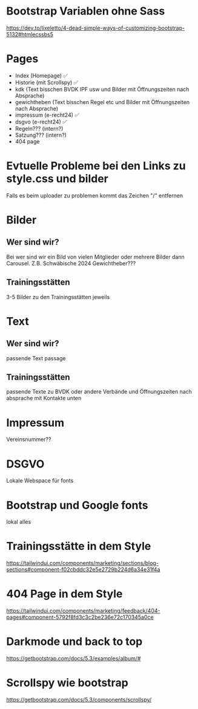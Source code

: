 # Bootstrap Variablen ohne Sass

https://dev.to/lixeletto/4-dead-simple-ways-of-customizing-bootstrap-5132#htmlecssbs5


# Pages

- Index (Homepage) ✅
- Historie (mit Scrollspy) ✅
- kdk (Text bisschen BVDK IPF usw und Bilder mit Öffnungszeiten nach Absprache)
- gewichtheben (Text bisschen Regel etc und Bilder mit Öffnungszeiten nach Absprache)
- impressum (e-recht24) ✅
- dsgvo (e-recht24) ✅
- Regeln??? (intern?)
- Satzung??? (intern?)
- 404 page


# Evtuelle Probleme bei den Links zu style.css und bilder
Falls es beim uploader zu problemen kommt das Zeichen "/" entfernen

# Bilder
## Wer sind wir?
Bei wer sind wir ein Bild von vielen Mitglieder oder mehrere Bilder dann Carousel.
Z.B. Schwäbische 2024
Gewichtheber???

## Trainingsstätten
3-5 Bilder zu den Trainingsstätten jeweils

# Text
## Wer sind wir?
passende Text passage

## Trainingsstätten
passende Texte zu BVDK oder andere Verbände und Öffnungszeiten nach absprache mit Kontakte unten


# Impressum
Vereinsnummer??

# DSGVO
Lokale Webspace für fonts

# Bootstrap und Google fonts
lokal alles


# Trainingsstätte in dem Style
https://tailwindui.com/components/marketing/sections/blog-sections#component-f02cbddc32e5e2729b224d6a34e31f4a


# 404 Page in dem Style
https://tailwindui.com/components/marketing/feedback/404-pages#component-5792f8fd3c3c2be236e72c170345a0ce

# Darkmode und back to top
https://getbootstrap.com/docs/5.3/examples/album/#

# Scrollspy wie bootstrap
https://getbootstrap.com/docs/5.3/components/scrollspy/
